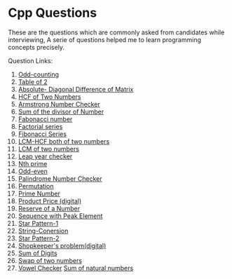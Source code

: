 # Cpp Questions
These are the questions which are commonly asked from candidates while interviewing, A serie of questions helped me to learn programming concepts precisely.

Question Links:

1. <a href="https://github.com/khushi-2002/Cpp-Questions/blob/main/1-100_odd.cpp">Odd-counting</a>
2. <a href="https://github.com/khushi-2002/Cpp-Questions/blob/main/2-TABLE.CPP">Table of 2</a>
3. <a href="https://github.com/khushi-2002/Cpp-Questions/blob/main/absolute_diagonal.cpp">Absolute- Diagonal Difference of Matrix</a>
4. <a href="https://github.com/khushi-2002/Cpp-Questions/blob/main/hcf.cpp">HCF of Two Numbers</a>
5. <a href="https://github.com/khushi-2002/Cpp-Questions/blob/main/armstrong.cpp">Armstrong Number Checker</a>
6. <a href="https://github.com/khushi-2002/Cpp-Questions/blob/main/divisor_sum.cpp">Sum of the divisor of Number</a>
7. <a href="https://github.com/khushi-2002/Cpp-Questions/blob/main/fabonacci.cpp">Fabonacci number</a>
8. <a href="https://github.com/khushi-2002/Cpp-Questions/blob/main/factorial.cpp">Factorial series</a>
9. <a href="https://github.com/khushi-2002/Cpp-Questions/blob/main/fibonacci_Series.cpp">Fibonacci Series</a>
10. <a href="https://github.com/khushi-2002/Cpp-Questions/blob/main/lcm-hcf.cpp
">LCM-HCF both of two numbers</a>
2. <a href="https://github.com/khushi-2002/Cpp-Questions/blob/main/lcm.cpp">LCM of two numbers</a>
2. <a href="https://github.com/khushi-2002/Cpp-Questions/blob/main/leap.cpp">Leap year checker</a>
2. <a href="https://github.com/khushi-2002/Cpp-Questions/blob/main/nth_prime.cpp">Nth prime</a>
2. <a href="https://github.com/khushi-2002/Cpp-Questions/blob/main/odd-even.cpp">Odd-even</a>
2. <a href="https://github.com/khushi-2002/Cpp-Questions/blob/main/palindrome.cpp">Palindrome Number Checker</a>
2. <a href="https://github.com/khushi-2002/Cpp-Questions/blob/main/permutation.cpp">Permutation</a>
2. <a href="https://github.com/khushi-2002/Cpp-Questions/blob/main/prime.cpp">Prime Number</a>
2. <a href="https://github.com/khushi-2002/Cpp-Questions/blob/main/product-price.cpp">Product Price (digital)</a>
2. <a href="https://github.com/khushi-2002/Cpp-Questions/blob/main/reverse.cpp">Reserve of a Number</a>
2. <a href="https://github.com/khushi-2002/Cpp-Questions/blob/main/sequence-permutation.cpp">Sequence with Peak Element</a>
2. <a href="https://github.com/khushi-2002/Cpp-Questions/blob/main/star-pattern1.cpp">Star Pattern-1</a>
2. <a href="https://github.com/khushi-2002/Cpp-Questions/blob/main/string-coversion.cpp">String-Conersion</a>
2. <a href="https://github.com/khushi-2002/Cpp-Questions/blob/main/star_pattern2.cpp">Star Pattern-2</a>
2. <a href="https://github.com/khushi-2002/Cpp-Questions/blob/main/string-shopkeeper.cpp">Shopkeeper's problem(digital)</a>
2. <a href="https://github.com/khushi-2002/Cpp-Questions/blob/main/sum_of_digits.cpp">Sum of Digits</a>
2. <a href="https://github.com/khushi-2002/Cpp-Questions/blob/main/swap.cpp">Swap of two numbers</a>
2. <a href="https://github.com/khushi-2002/Cpp-Questions/blob/main/vowel-checker.cpp">Vowel Checker</a>
<a href="https://github.com/khushi-2002/Cpp-Questions/blob/main/sum_of_naturalNo.cpp">Sum of natural numbers</a>

